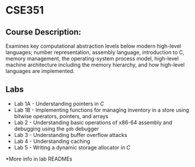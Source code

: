 # CSE351
## Course Description: 
Examines key computational abstraction levels below modern high-level languages; number representation, assembly language, introduction to C, memory management, the operating-system process model, high-level machine architecture including the memory hierarchy, and how high-level languages are implemented.

## Labs
- Lab 1A - Understanding pointers in *C*
- Lab 1B - Implementing functions for managing inventory in a store using bitwise operators, pointers, and arrays
- Lab 2 - Understanding basic operations of x86-64 assembly and debugging using the `gdb` debugger
- Lab 3 - Understanding buffer overflow attacks
- Lab 4 - Understanding caching
- Lab 5 - Writing a dynamic storage allocator in *C*

*More info in lab READMEs
